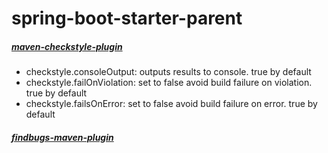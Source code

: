 # spring-boot-starter-parent



##### [maven-checkstyle-plugin](https://maven.apache.org/plugins/maven-checkstyle-plugin/index.html)

* checkstyle.consoleOutput: outputs results to console. true by default
* checkstyle.failOnViolation: set to false avoid build failure on violation. true by default
* checkstyle.failsOnError: set to false avoid build failure on error. true by default


##### [findbugs-maven-plugin](https://gleclaire.github.io/findbugs-maven-plugin/)

        
        
        